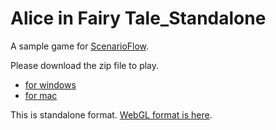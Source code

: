 # Alice in Fairy Tale_Standalone

A sample game for [ScenarioFlow](https://github.com/ItoAkira2023/ScenarioFlow).

Please download the zip file to play.

+ [for windows](https://github.com/ItoAkira2023/AliceInFairyTale_Standalone/releases/tag/windows)
+ [for mac](https://github.com/ItoAkira2023/AliceInFairyTale_Standalone/releases/tag/mac)

This is standalone format. [WebGL format is here](https://itoakira2023.github.io/AliceInFairyTale_WebGL/).
